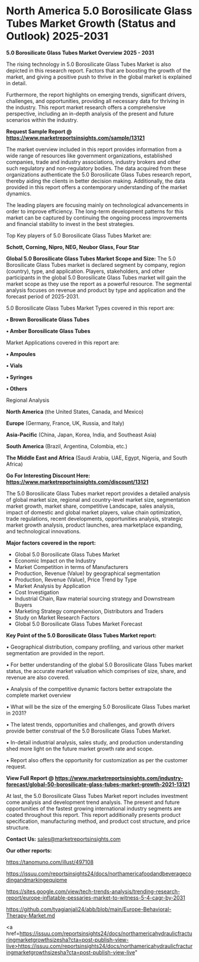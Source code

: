  # North America 5.0 Borosilicate Glass Tubes Market Growth (Status and Outlook) 2025-2031

<Strong> 5.0 Borosilicate Glass Tubes Market Overview 2025 - 2031</strong>

The rising technology in 5.0 Borosilicate Glass Tubes Market is also depicted in this research report. Factors that are boosting the growth of the market, and giving a positive push to thrive in the global market is explained in detail.

Furthermore, the report highlights on emerging trends, significant drivers, challenges, and opportunities, providing all necessary data for thriving in the industry. This report market research offers a comprehensive perspective, including an in-depth analysis of the present and future scenarios within the industry.

<strong>Request Sample Report @ <a href=https://www.marketreportsinsights.com/sample/13121>https://www.marketreportsinsights.com/sample/13121</a></strong>

The market overview included in this report provides information from a wide range of resources like government organizations, established companies, trade and industry associations, industry brokers and other such regulatory and non-regulatory bodies. The data acquired from these organizations authenticate the 5.0 Borosilicate Glass Tubes research report, thereby aiding the clients in better decision making. Additionally, the data provided in this report offers a contemporary understanding of the market dynamics.

The leading players are focusing mainly on technological advancements in order to improve efficiency. The long-term development patterns for this market can be captured by continuing the ongoing process improvements and financial stability to invest in the best strategies.

Top Key players of 5.0 Borosilicate Glass Tubes Market are:

<strong>Schott, Corning, Nipro, NEG, Neubor Glass, Four Star</strong>

<strong><b>Global 5.0 Borosilicate Glass Tubes Market Scope and Size:</b></strong>
The 5.0 Borosilicate Glass Tubes market is declared segment by company, region (country), type, and application. Players, stakeholders, and other participants in the global 5.0 Borosilicate Glass Tubes market will gain the market scope as they use the report as a powerful resource. The segmental analysis focuses on revenue and product by type and application and the forecast period of 2025-2031.

5.0 Borosilicate Glass Tubes Market Types covered in this report are:

<strong>• Brown Borosilicate Glass Tubes

• Amber Borosilicate Glass Tubes</strong>

Market Applications covered in this report are:

<strong>• Ampoules

• Vials

• Syringes

• Others</strong> 

Regional Analysis

<strong>North America</strong> (the United States, Canada, and Mexico)

<strong>Europe</strong> (Germany, France, UK, Russia, and Italy)

<strong>Asia-Pacific</strong> (China, Japan, Korea, India, and Southeast Asia)

<strong>South America</strong> (Brazil, Argentina, Colombia, etc.)

<strong>The Middle East and Africa</strong> (Saudi Arabia, UAE, Egypt, Nigeria, and South Africa)

<strong>Go For Interesting Discount Here: <a href=https://www.marketreportsinsights.com/discount/13121>https://www.marketreportsinsights.com/discount/13121</a></strong>

The 5.0 Borosilicate Glass Tubes market report provides a detailed analysis of global market size, regional and country-level market size, segmentation market growth, market share, competitive Landscape, sales analysis, impact of domestic and global market players, value chain optimization, trade regulations, recent developments, opportunities analysis, strategic market growth analysis, product launches, area marketplace expanding, and technological innovations.

<strong><b>Major factors covered in the report:</b></strong>
<ul>
  <li>Global 5.0 Borosilicate Glass Tubes Market </li>
  <li>Economic Impact on the Industry</li>
  <li>Market Competition in terms of Manufacturers</li>
  <li>Production, Revenue (Value) by geographical segmentation</li>
  <li>Production, Revenue (Value), Price Trend by Type</li>
  <li>Market Analysis by Application</li>
  <li>Cost Investigation</li>
  <li>Industrial Chain, Raw material sourcing strategy and Downstream Buyers</li>
  <li>Marketing Strategy comprehension, Distributors and Traders</li>
  <li>Study on Market Research Factors</li>
  <li>Global 5.0 Borosilicate Glass Tubes Market Forecast</li>
</ul>

<strong><b>Key Point of the 5.0 Borosilicate Glass Tubes Market report:</b></strong>

• Geographical distribution, company profiling, and various other market segmentation are provided in the report.

• For better understanding of the global 5.0 Borosilicate Glass Tubes market status, the accurate market valuation which comprises of size, share, and revenue are also covered.

• Analysis of the competitive dynamic factors better extrapolate the complete market overview

• What will be the size of the emerging 5.0 Borosilicate Glass Tubes market in 2031?

• The latest trends, opportunities and challenges, and growth drivers provide better construal of the 5.0 Borosilicate Glass Tubes Market.

• In-detail industrial analysis, sales study, and production understanding shed more light on the future market growth rate and scope.

• Report also offers the opportunity for customization as per the customer request.

<strong><b>View Full Report @ <a href=https://www.marketreportsinsights.com/industry-forecast/global-50-borosilicate-glass-tubes-market-growth-2021-13121>https://www.marketreportsinsights.com/industry-forecast/global-50-borosilicate-glass-tubes-market-growth-2021-13121</a></b></strong>


At last, the 5.0 Borosilicate Glass Tubes Market report includes investment come analysis and development trend analysis. The present and future opportunities of the fastest growing international industry segments are coated throughout this report. This report additionally presents product specification, manufacturing method, and product cost structure, and price structure.

<strong>Contact Us:</strong>
sales@marketreportsinsights.com

<strong>Our other reports:</strong>

<a href=https://tanomuno.com/illust/497108>https://tanomuno.com/illust/497108</a>

<a href=https://issuu.com/reportsinsights24/docs/northamericafoodandbeveragecodingandmarkingequipme>https://issuu.com/reportsinsights24/docs/northamericafoodandbeveragecodingandmarkingequipme</a>

<a href=https://sites.google.com/view/tech-trends-analysis/trending-research-report/europe-inflatable-pessaries-market-to-witness-5-4-cagr-by-2031>https://sites.google.com/view/tech-trends-analysis/trending-research-report/europe-inflatable-pessaries-market-to-witness-5-4-cagr-by-2031</a>

<a href=https://github.com/tyagianjali24/abb/blob/main/Europe-Behavioral-Therapy-Market.md>https://github.com/tyagianjali24/abb/blob/main/Europe-Behavioral-Therapy-Market.md</a>

<a href=https://issuu.com/reportsinsights24/docs/northamericahydraulicfracturingmarketgrowthsizesha?cta=post-publish-view-live>https://issuu.com/reportsinsights24/docs/northamericahydraulicfracturingmarketgrowthsizesha?cta=post-publish-view-live</a>"
